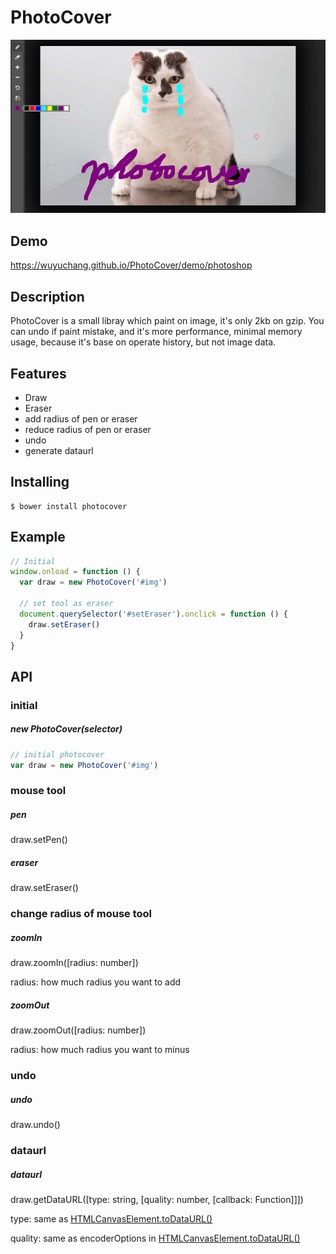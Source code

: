 # PhotoCover
![photocover](./assets/photocover.png)

## Demo
https://wuyuchang.github.io/PhotoCover/demo/photoshop


## Description
PhotoCover is a small libray which paint on image, it's only 2kb on gzip.
You can undo if paint mistake, and it's more performance, minimal memory usage, because it's base on operate history, but not image data.

## Features
- Draw
- Eraser
- add radius of pen or eraser
- reduce radius of pen or eraser
- undo
- generate dataurl

## Installing
``` shell
$ bower install photocover
```

## Example

``` javascript
// Initial
window.onload = function () {
  var draw = new PhotoCover('#img')

  // set tool as eraser
  document.querySelector('#setEraser').onclick = function () {
    draw.setEraser()
  }
}
```


## API

### initial
##### new PhotoCover(selector)
``` javascript
// initial photocover
var draw = new PhotoCover('#img')
```

### mouse tool
##### pen
draw.setPen()

##### eraser
draw.setEraser()


### change radius of mouse tool
##### zoomIn
draw.zoomIn([radius: number])

radius: how much radius you want to add

##### zoomOut
draw.zoomOut([radius: number])

radius: how much radius you want to minus

### undo
##### undo
draw.undo()


### dataurl
##### dataurl
draw.getDataURL([type: string, [quality: number, [callback: Function]]])

type: same as [HTMLCanvasElement.toDataURL()](https://developer.mozilla.org/en-US/docs/Web/API/HTMLCanvasElement/toDataURL)

quality: same as encoderOptions in [HTMLCanvasElement.toDataURL()](https://developer.mozilla.org/en-US/docs/Web/API/HTMLCanvasElement/toDataURL)

